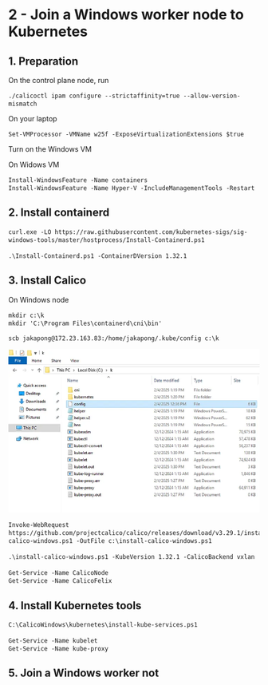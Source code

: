 # 2 - Join a Windows worker node to Kubernetes

## 1. Preparation

On the control plane node, run

```
./calicoctl ipam configure --strictaffinity=true --allow-version-mismatch
```

On your laptop

```
Set-VMProcessor -VMName w25f -ExposeVirtualizationExtensions $true
```

Turn on the Windows VM

On Widows VM

```
Install-WindowsFeature -Name containers
Install-WindowsFeature -Name Hyper-V -IncludeManagementTools -Restart
```

## 2. Install containerd

```
curl.exe -LO https://raw.githubusercontent.com/kubernetes-sigs/sig-windows-tools/master/hostprocess/Install-Containerd.ps1

.\Install-Containerd.ps1 -ContainerDVersion 1.32.1
```

## 3. Install Calico

On Windows node

```
mkdir c:\k
mkdir 'C:\Program Files\containerd\cni\bin'
```

```
scb jakapong@172.23.163.83:/home/jakapong/.kube/config c:\k
```

![alt text](image-10.png)

```
Invoke-WebRequest https://github.com/projectcalico/calico/releases/download/v3.29.1/install-calico-windows.ps1 -OutFile c:\install-calico-windows.ps1

.\install-calico-windows.ps1 -KubeVersion 1.32.1 -CalicoBackend vxlan

Get-Service -Name CalicoNode
Get-Service -Name CalicoFelix
```

## 4. Install Kubernetes tools

```
C:\CalicoWindows\kubernetes\install-kube-services.ps1

Get-Service -Name kubelet
Get-Service -Name kube-proxy
```

## 5. Join a Windows worker not


